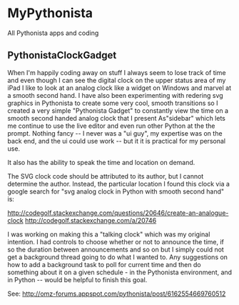 # MyPythonista
All Pythonista apps and coding

## PythonistaClockGadget
When I'm happily coding away on stuff I always seem to lose track of time and even though I can see the digital clock on the upper status area of my iPad I like to look at an analog clock like a widget on Windows and marvel at a smooth second hand. I have also been experimenting with redering svg graphics in Pythonista to create some very cool, smooth transitions so I created a very simple "Pythonista Gadget" to constantly view the time on a smooth second handed analog clock that I present As"sidebar" which lets me continue to use the live editor and even run other Python at the the prompt. Nothing fancy -- I never was a "ui guy", my expertise was on the back end, and the ui could use work -- but it it is practical for my personal use.

It also has the ability to speak the time and location on demand.

The SVG clock code should be attributed to its author, but I cannot determine the author. Instead, the particular location I found this clock via a google search for "svg analog clock in Python with smooth second hand" is:

http://codegolf.stackexchange.com/questions/20646/create-an-analogue-clock
http://codegolf.stackexchange.com/a/20746

I was working on making this a "talking clock" which was my original intention. I had controls to choose whether or not to announce the time, if so the duration between announcements and so on but I simply could not get a background thread going to do what I wanted to. Any suggestions on how to add a background task to poll for current time and then do something about it on a given schedule - in the Pythonista environment, and in Python -- would be helpful to finish this goal.

See: http://omz-forums.appspot.com/pythonista/post/6162554669760512

